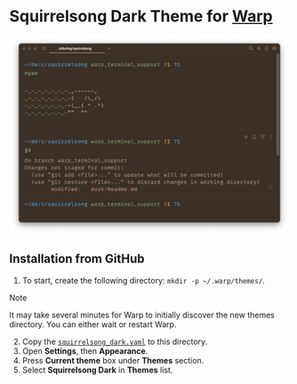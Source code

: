 # Squirrelsong Dark Theme for [Warp](https://www.warp.dev)

![Squirrelsong dark theme for Warp](screenshot-dark.png)

## Installation from GitHub

1. To start, create the following directory: `mkdir -p ~/.warp/themes/`.

> [!NOTE]
> It may take several minutes for Warp to initially discover the new themes directory. You can either wait or restart Warp.

2. Copy the [`squirrelsong_dark.yaml`](squirrelsong_dark.yaml) to this directory.
3. Open **Settings**, then **Appearance**.
4. Press **Current theme** box under **Themes** section.
5. Select **Squirrelsong Dark** in **Themes** list.
